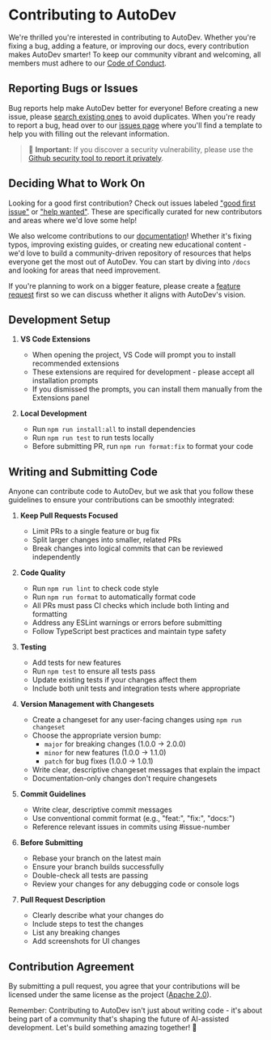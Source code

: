 # Contributing to AutoDev

We're thrilled you're interested in contributing to AutoDev. Whether you're fixing a bug, adding a feature, or improving our docs, every contribution makes AutoDev smarter! To keep our community vibrant and welcoming, all members must adhere to our [Code of Conduct](CODE_OF_CONDUCT.md).

## Reporting Bugs or Issues

Bug reports help make AutoDev better for everyone! Before creating a new issue, please [search existing ones](https://github.com/autodev/autodev/issues) to avoid duplicates. When you're ready to report a bug, head over to our [issues page](https://github.com/autodev/autodev/issues/new/choose) where you'll find a template to help you with filling out the relevant information.

<blockquote class='warning-note'>
     🔐 <b>Important:</b> If you discover a security vulnerability, please use the <a href="https://github.com/autodev/autodev/security/advisories/new">Github security tool to report it privately</a>.
</blockquote>

## Deciding What to Work On

Looking for a good first contribution? Check out issues labeled ["good first issue"](https://github.com/autodev/autodev/labels/good%20first%20issue) or ["help wanted"](https://github.com/autodev/autodev/labels/help%20wanted). These are specifically curated for new contributors and areas where we'd love some help!

We also welcome contributions to our [documentation](https://github.com/autodev/autodev/tree/main/docs)! Whether it's fixing typos, improving existing guides, or creating new educational content - we'd love to build a community-driven repository of resources that helps everyone get the most out of AutoDev. You can start by diving into `/docs` and looking for areas that need improvement.

If you're planning to work on a bigger feature, please create a [feature request](https://github.com/autodev/autodev/discussions/categories/feature-requests?discussions_q=is%3Aopen+category%3A%22Feature+Requests%22+sort%3Atop) first so we can discuss whether it aligns with AutoDev's vision.

## Development Setup

1. **VS Code Extensions**

    - When opening the project, VS Code will prompt you to install recommended extensions
    - These extensions are required for development - please accept all installation prompts
    - If you dismissed the prompts, you can install them manually from the Extensions panel

2. **Local Development**
    - Run `npm run install:all` to install dependencies
    - Run `npm run test` to run tests locally
    - Before submitting PR, run `npm run format:fix` to format your code

## Writing and Submitting Code

Anyone can contribute code to AutoDev, but we ask that you follow these guidelines to ensure your contributions can be smoothly integrated:

1. **Keep Pull Requests Focused**

    - Limit PRs to a single feature or bug fix
    - Split larger changes into smaller, related PRs
    - Break changes into logical commits that can be reviewed independently

2. **Code Quality**

    - Run `npm run lint` to check code style
    - Run `npm run format` to automatically format code
    - All PRs must pass CI checks which include both linting and formatting
    - Address any ESLint warnings or errors before submitting
    - Follow TypeScript best practices and maintain type safety

3. **Testing**

    - Add tests for new features
    - Run `npm test` to ensure all tests pass
    - Update existing tests if your changes affect them
    - Include both unit tests and integration tests where appropriate

4. **Version Management with Changesets**

    - Create a changeset for any user-facing changes using `npm run changeset`
    - Choose the appropriate version bump:
        - `major` for breaking changes (1.0.0 → 2.0.0)
        - `minor` for new features (1.0.0 → 1.1.0)
        - `patch` for bug fixes (1.0.0 → 1.0.1)
    - Write clear, descriptive changeset messages that explain the impact
    - Documentation-only changes don't require changesets

5. **Commit Guidelines**

    - Write clear, descriptive commit messages
    - Use conventional commit format (e.g., "feat:", "fix:", "docs:")
    - Reference relevant issues in commits using #issue-number

6. **Before Submitting**

    - Rebase your branch on the latest main
    - Ensure your branch builds successfully
    - Double-check all tests are passing
    - Review your changes for any debugging code or console logs

7. **Pull Request Description**
    - Clearly describe what your changes do
    - Include steps to test the changes
    - List any breaking changes
    - Add screenshots for UI changes

## Contribution Agreement

By submitting a pull request, you agree that your contributions will be licensed under the same license as the project ([Apache 2.0](LICENSE)).

Remember: Contributing to AutoDev isn't just about writing code - it's about being part of a community that's shaping the future of AI-assisted development. Let's build something amazing together! 🚀
